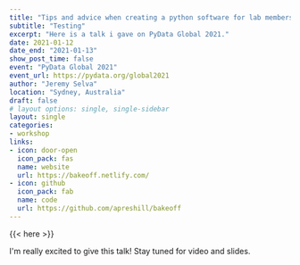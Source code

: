 ```yaml
---
title: "Tips and advice when creating a python software for lab members to use in academia"
subtitle: "Testing"
excerpt: "Here is a talk i gave on PyData Global 2021."
date: 2021-01-12
date_end: "2021-01-13"
show_post_time: false
event: "PyData Global 2021"
event_url: https://pydata.org/global2021
author: "Jeremy Selva"
location: "Sydney, Australia"
draft: false
# layout options: single, single-sidebar
layout: single
categories:
- workshop
links:
- icon: door-open
  icon_pack: fas
  name: website
  url: https://bakeoff.netlify.com/
- icon: github
  icon_pack: fab
  name: code
  url: https://github.com/apreshill/bakeoff
---
```


{{< here >}}

I'm really excited to give this talk! Stay tuned for video and slides.
